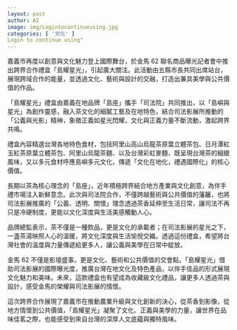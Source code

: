 ```yaml
---
layout: post
author: AI
image: img/Logintocontinueusing.jpg
categories: [ '文化' ]
Login to continue using"
---
```

嘉義市再度以創意與文化魅力登上國際舞台，於金馬 62 聯名商品曝光記者會中推出跨界合作禮盒「島耀星光」，引起廣大關注。此活動由五縣市長共同出席站台，展現跨域合作的能量，並透過文化、藝術與設計的交融，打造出兼具美學與公共價值的作品。  

「島耀星光」禮盒由嘉義在地品牌「島座」攜手「司法院」共同推出，以「島嶼與星光」為創作靈感，融入茶文化的細膩工藝及在地特色，結合司法影展所推動的「公義與光影」精神，象徵正義如星光閃耀，文化與正義力量不斷流動，激起跨界共鳴。  

禮盒內容精選台灣各地特色食材，包括阿里山高山烏龍茶原葉立體茶包、日月潭紅玉紅茶原葉立體茶包、阿里山烏龍茶麵、以及台灣彩虹麥麵，既呈現台灣茶的細緻風味，又以多元食材呼應島嶼多元文化，傳遞「文化在地化，禮遇國際化」的核心價值。  

長期以茶為核心理念的「島座」，近年積極跨界結合地方產業與文化創意，為伴手禮市場注入新鮮意念。此次與司法院合作，不僅跨越藝術與公共價值的藩籬，也將司法影展推廣的「公義、透明、關懷」理念透過茶香延伸至生活日常，讓司法不再只是冷硬制度，更能以文化深度與生活美感觸動人心。  

品牌總監表示，茶不僅是一種飲品，更是文化的承載者；在司法影展的星光之下，一盞茶湯映照人心的溫暖，將文化深度與生活愉悅交織。透過這份禮盒，希望將台灣社會的溫度與力量傳遞給更多人，讓公義與美學在日常中綻放。  

金馬 62 不僅是影壇盛事，更是文化、藝術和公共價值的交會點。「島耀星光」借助司法影展的國際曝光度，推廣台灣在地文化及特色產品，以伴手佳品的形式展現文化魅力和美味。未來，這款禮盒也有望成為收藏級文化禮品，讓更多人透過茶與設計，感受金馬的榮耀與司法影展的情懷。  

這次跨界合作展現了嘉義市在推動農業升級與文化創新的決心，從茶香到影像，從地方情懷到公共價值，「島耀星光」凝聚了文化、正義與美學的力量，讓世界在品味佳茗之際，也能感受到來自台灣的深厚人文底蘊與獨特風味。  